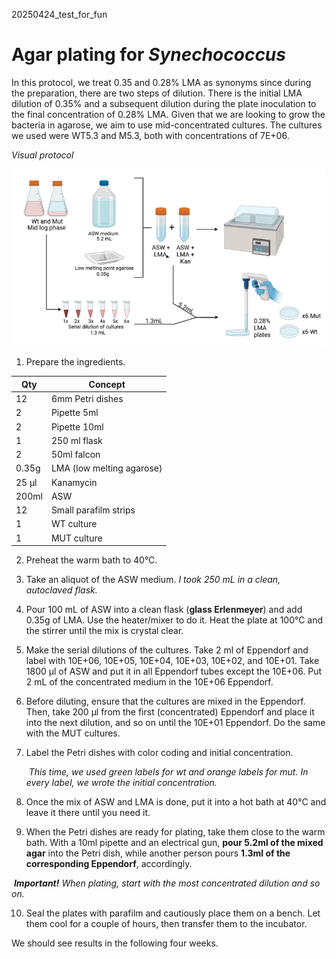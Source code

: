 20250424_test_for_fun

# **Agar plating for *Synechococcus***

In this protocol, we treat 0.35 and 0.28% LMA as synonyms since during the preparation, there are two steps of dilution. There is the initial LMA dilution of 0.35% and a subsequent dilution during the plate inoculation to the final concentration of 0.28% LMA. Given that we are looking to grow the bacteria in agarose, we aim to use mid-concentrated cultures. The cultures we used were WT5.3 and M5.3, both with concentrations of 7E+06.

*Visual protocol*

![Agar plating](Notebook_posts/images/agar_plating_syn_tzipi.png)



1. Prepare the ingredients.

| Qty   | Concept                    |
| ----- | -------------------------- |
| 12    | 6mm Petri dishes           |
| 2     | Pipette 5ml                |
| 2     | Pipette 10ml               |
| 1     | 250 ml flask               |
| 2     | 50ml falcon                |
| 0.35g | LMA (low melting  agarose) |
| 25 µl | Kanamycin                  |
| 200ml | ASW                        |
| 12    | Small parafilm  strips     |
| 1     | WT culture                 |
| 1     | MUT culture                |

2. Preheat the warm bath to 40°C. 

3. Take an aliquot of the ASW medium. *I took 250 mL in a clean, autoclaved flask.*

4. Pour 100 mL of ASW into a clean flask (**glass Erlenmeyer**) and add 0.35g of LMA. Use the heater/mixer to do it. Heat the plate at 100°C and the stirrer until the mix is crystal clear.

5. Make the serial dilutions of the cultures. Take 2 ml of Eppendorf and label with 10E+06, 10E+05, 10E+04, 10E+03, 10E+02, and 10E+01. Take 1800 µl of ASW and put it in all Eppendorf tubes except the 10E+06. Put 2 mL of the concentrated medium in the 10E+06 Eppendorf. 

6. Before diluting, ensure that the cultures are mixed in the Eppendorf. Then, take 200 µl from the first (concentrated) Eppendorf and place it into the next dilution, and so on until the 10E+01 Eppendorf. Do the same with the MUT cultures.

7. Label the Petri dishes with color coding and initial concentration. 

   ​	*This time, we used green labels for wt and orange labels for mut. In every label, we wrote the initial concentration.*

8. Once the mix of ASW and LMA     is done, put it into a hot bath at 40°C and leave it there until you need it.

9.  When the Petri dishes are ready for plating, take them close to the warm bath. With a 10ml  pipette and an electrical gun, **pour 5.2ml of the mixed agar** into the Petri dish, while another person pours **1.3ml of the corresponding Eppendorf**, accordingly. 

   ​	***Important!** When plating, start with the most concentrated dilution and so on.*

10. Seal the plates with parafilm and cautiously place them on a bench. Let them cool for a couple of hours, then transfer them to the incubator.

We should see results in the following four weeks. 

